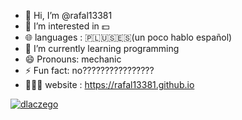 - 👋 Hi, I’m @rafal13381
- 👀 I’m interested in 💵
- 🌐 languages : 🇵🇱🇺🇸🇪🇸(un poco hablo español)
- 🐷 I’m currently learning programming
- 😄 Pronouns: mechanic
- ⚡ Fun fact: no????????????????
- 🧑🏻‍💻 website : https://rafal13381.github.io

[![dlaczego](https://media1.tenor.com/m/RNl_Us_MfCQAAAAC/dlaczego-flagi.gif)](https://www.youtube.com/watch?v=xwSu3FtWVz0)
<!---
rafal13381/rafal13381 is a ✨ special ✨ repository because its `README.md` (this file) appears on your GitHub profile.
You can click the Preview link to take a look at your changes.
--->
